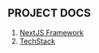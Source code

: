 ## PROJECT DOCS

1. [NextJS Framework](./document/next-framework.md)
2. [TechStack](./document/tech-stack.md)